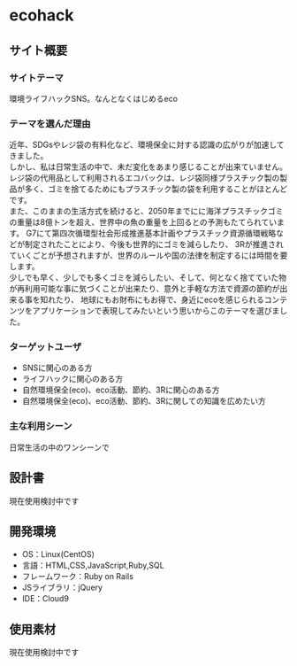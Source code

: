 <h1>ecohack</h1>

## サイト概要
### サイトテーマ
 環境ライフハックSNS。なんとなくはじめるeco

### テーマを選んだ理由
近年、SDGsやレジ袋の有料化など、環境保全に対する認識の広がりが加速してきました。<br>
しかし、私は日常生活の中で、未だ変化をあまり感じることが出来ていません。<br>
レジ袋の代用品として利用されるエコバックは、レジ袋同様プラスチック製の製品が多く、ゴミを捨てるためにもプラスチック製の袋を利用することがほとんどです。<br>
  また、このままの生活方式を続けると、2050年までにに海洋プラスチックゴミの重量は8億トンを超え、世界中の魚の重量を上回るとの予測もたてられています。
  G7にて第四次循環型社会形成推進基本計画やプラスチック資源循環戦略などが制定されたことにより、今後も世界的にゴミを減らしたり、
3Rが推進されていくごとが予想されますが、世界のルールや国の法律を制定するには時間を要します。<br>
  少しでも早く、少しでも多くゴミを減らしたい、そして、何となく捨てていた物が再利用可能な事に気づくことが出来たり、意外と手軽な方法で資源の節約が出来る事を知れたり、
地球にもお財布にもお得で、身近にecoを感じられるコンテンツをアプリケーションで表現してみたいという思いからこのテーマを選びました。

### ターゲットユーザ
- SNSに関心のある方
- ライフハックに関心のある方
- 自然環境保全(eco)、eco活動、節約、3Rに関心のある方
- 自然環境保全(eco)、eco活動、節約、3Rに関しての知識を広めたい方


### 主な利用シーン
日常生活の中のワンシーンで

## 設計書
現在使用検討中です

## 開発環境
- OS：Linux(CentOS)
- 言語：HTML,CSS,JavaScript,Ruby,SQL
- フレームワーク：Ruby on Rails
- JSライブラリ：jQuery
- IDE：Cloud9

## 使用素材
現在使用検討中です
